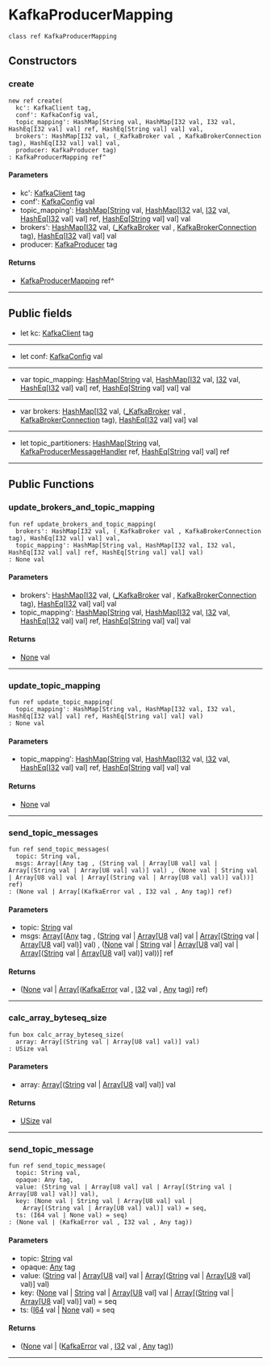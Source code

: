 # KafkaProducerMapping

```pony
class ref KafkaProducerMapping
```

## Constructors

### create

```pony
new ref create(
  kc': KafkaClient tag,
  conf': KafkaConfig val,
  topic_mapping': HashMap[String val, HashMap[I32 val, I32 val, HashEq[I32 val] val] ref, HashEq[String val] val] val,
  brokers': HashMap[I32 val, (_KafkaBroker val , KafkaBrokerConnection tag), HashEq[I32 val] val] val,
  producer: KafkaProducer tag)
: KafkaProducerMapping ref^
```
#### Parameters

*   kc': [KafkaClient](pony-kafka-KafkaClient) tag
*   conf': [KafkaConfig](pony-kafka-KafkaConfig) val
*   topic_mapping': [HashMap](collections-HashMap)\[[String](builtin-String) val, [HashMap](collections-HashMap)\[[I32](builtin-I32) val, [I32](builtin-I32) val, [HashEq](collections-HashEq)\[[I32](builtin-I32) val\] val\] ref, [HashEq](collections-HashEq)\[[String](builtin-String) val\] val\] val
*   brokers': [HashMap](collections-HashMap)\[[I32](builtin-I32) val, ([_KafkaBroker](pony-kafka-_KafkaBroker) val , [KafkaBrokerConnection](pony-kafka-KafkaBrokerConnection) tag), [HashEq](collections-HashEq)\[[I32](builtin-I32) val\] val\] val
*   producer: [KafkaProducer](pony-kafka-KafkaProducer) tag

#### Returns

* [KafkaProducerMapping](pony-kafka-KafkaProducerMapping) ref^

---

## Public fields

* let kc: [KafkaClient](pony-kafka-KafkaClient) tag

---

* let conf: [KafkaConfig](pony-kafka-KafkaConfig) val

---

* var topic_mapping: [HashMap](collections-HashMap)\[[String](builtin-String) val, [HashMap](collections-HashMap)\[[I32](builtin-I32) val, [I32](builtin-I32) val, [HashEq](collections-HashEq)\[[I32](builtin-I32) val\] val\] ref, [HashEq](collections-HashEq)\[[String](builtin-String) val\] val\] val

---

* var brokers: [HashMap](collections-HashMap)\[[I32](builtin-I32) val, ([_KafkaBroker](pony-kafka-_KafkaBroker) val , [KafkaBrokerConnection](pony-kafka-KafkaBrokerConnection) tag), [HashEq](collections-HashEq)\[[I32](builtin-I32) val\] val\] val

---

* let topic_partitioners: [HashMap](collections-HashMap)\[[String](builtin-String) val, [KafkaProducerMessageHandler](pony-kafka-KafkaProducerMessageHandler) ref, [HashEq](collections-HashEq)\[[String](builtin-String) val\] val\] ref

---

## Public Functions

### update_brokers_and_topic_mapping

```pony
fun ref update_brokers_and_topic_mapping(
  brokers': HashMap[I32 val, (_KafkaBroker val , KafkaBrokerConnection tag), HashEq[I32 val] val] val,
  topic_mapping': HashMap[String val, HashMap[I32 val, I32 val, HashEq[I32 val] val] ref, HashEq[String val] val] val)
: None val
```
#### Parameters

*   brokers': [HashMap](collections-HashMap)\[[I32](builtin-I32) val, ([_KafkaBroker](pony-kafka-_KafkaBroker) val , [KafkaBrokerConnection](pony-kafka-KafkaBrokerConnection) tag), [HashEq](collections-HashEq)\[[I32](builtin-I32) val\] val\] val
*   topic_mapping': [HashMap](collections-HashMap)\[[String](builtin-String) val, [HashMap](collections-HashMap)\[[I32](builtin-I32) val, [I32](builtin-I32) val, [HashEq](collections-HashEq)\[[I32](builtin-I32) val\] val\] ref, [HashEq](collections-HashEq)\[[String](builtin-String) val\] val\] val

#### Returns

* [None](builtin-None) val

---

### update_topic_mapping

```pony
fun ref update_topic_mapping(
  topic_mapping': HashMap[String val, HashMap[I32 val, I32 val, HashEq[I32 val] val] ref, HashEq[String val] val] val)
: None val
```
#### Parameters

*   topic_mapping': [HashMap](collections-HashMap)\[[String](builtin-String) val, [HashMap](collections-HashMap)\[[I32](builtin-I32) val, [I32](builtin-I32) val, [HashEq](collections-HashEq)\[[I32](builtin-I32) val\] val\] ref, [HashEq](collections-HashEq)\[[String](builtin-String) val\] val\] val

#### Returns

* [None](builtin-None) val

---

### send_topic_messages

```pony
fun ref send_topic_messages(
  topic: String val,
  msgs: Array[(Any tag , (String val | Array[U8 val] val | Array[(String val | Array[U8 val] val)] val) , (None val | String val | Array[U8 val] val | Array[(String val | Array[U8 val] val)] val))] ref)
: (None val | Array[(KafkaError val , I32 val , Any tag)] ref)
```
#### Parameters

*   topic: [String](builtin-String) val
*   msgs: [Array](builtin-Array)\[([Any](builtin-Any) tag , ([String](builtin-String) val | [Array](builtin-Array)\[[U8](builtin-U8) val\] val | [Array](builtin-Array)\[([String](builtin-String) val | [Array](builtin-Array)\[[U8](builtin-U8) val\] val)\] val) , ([None](builtin-None) val | [String](builtin-String) val | [Array](builtin-Array)\[[U8](builtin-U8) val\] val | [Array](builtin-Array)\[([String](builtin-String) val | [Array](builtin-Array)\[[U8](builtin-U8) val\] val)\] val))\] ref

#### Returns

* ([None](builtin-None) val | [Array](builtin-Array)\[([KafkaError](pony-kafka-KafkaError) val , [I32](builtin-I32) val , [Any](builtin-Any) tag)\] ref)

---

### calc_array_byteseq_size

```pony
fun box calc_array_byteseq_size(
  array: Array[(String val | Array[U8 val] val)] val)
: USize val
```
#### Parameters

*   array: [Array](builtin-Array)\[([String](builtin-String) val | [Array](builtin-Array)\[[U8](builtin-U8) val\] val)\] val

#### Returns

* [USize](builtin-USize) val

---

### send_topic_message

```pony
fun ref send_topic_message(
  topic: String val,
  opaque: Any tag,
  value: (String val | Array[U8 val] val | Array[(String val | Array[U8 val] val)] val),
  key: (None val | String val | Array[U8 val] val | 
    Array[(String val | Array[U8 val] val)] val) = seq,
  ts: (I64 val | None val) = seq)
: (None val | (KafkaError val , I32 val , Any tag))
```
#### Parameters

*   topic: [String](builtin-String) val
*   opaque: [Any](builtin-Any) tag
*   value: ([String](builtin-String) val | [Array](builtin-Array)\[[U8](builtin-U8) val\] val | [Array](builtin-Array)\[([String](builtin-String) val | [Array](builtin-Array)\[[U8](builtin-U8) val\] val)\] val)
*   key: ([None](builtin-None) val | [String](builtin-String) val | [Array](builtin-Array)\[[U8](builtin-U8) val\] val | 
    [Array](builtin-Array)\[([String](builtin-String) val | [Array](builtin-Array)\[[U8](builtin-U8) val\] val)\] val) = seq
*   ts: ([I64](builtin-I64) val | [None](builtin-None) val) = seq

#### Returns

* ([None](builtin-None) val | ([KafkaError](pony-kafka-KafkaError) val , [I32](builtin-I32) val , [Any](builtin-Any) tag))

---

